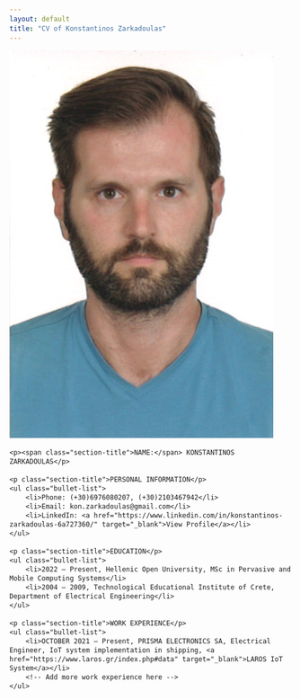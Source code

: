```yaml
---
layout: default
title: "CV of Konstantinos Zarkadoulas"
---
```


<div class="content">
    <img src="https://raw.githubusercontent.com/KonstantinosZarkadoulas/cvzarkadoulas/refs/heads/main/ZARKADOULAS%20PHOTO%20(1).jpg"
         alt="Profile Photo of Konstantinos Zarkadoulas" class="profile-image">

    <p><span class="section-title">NAME:</span> KONSTANTINOS ZARKADOULAS</p>

    <p class="section-title">PERSONAL INFORMATION</p>
    <ul class="bullet-list">
        <li>Phone: (+30)6976080207, (+30)2103467942</li>
        <li>Email: kon.zarkadoulas@gmail.com</li>
        <li>LinkedIn: <a href="https://www.linkedin.com/in/konstantinos-zarkadoulas-6a727360/" target="_blank">View Profile</a></li>
    </ul>

    <p class="section-title">EDUCATION</p>
    <ul class="bullet-list">
        <li>2022 – Present, Hellenic Open University, MSc in Pervasive and Mobile Computing Systems</li>
        <li>2004 – 2009, Technological Educational Institute of Crete, Department of Electrical Engineering</li>
    </ul>

    <p class="section-title">WORK EXPERIENCE</p>
    <ul class="bullet-list">
        <li>OCTOBER 2021 – Present, PRISMA ELECTRONICS SA, Electrical Engineer, IoT system implementation in shipping, <a href="https://www.laros.gr/index.php#data" target="_blank">LAROS IoT System</a></li>
        <!-- Add more work experience here -->
    </ul>
</div>
